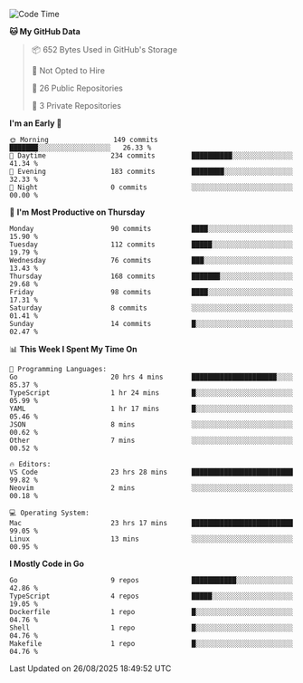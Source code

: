 <!--START_SECTION:waka-->
![Code Time](http://img.shields.io/badge/Code%20Time-1%2C432%20hrs%2051%20mins-blue)

**🐱 My GitHub Data** 

> 📦 652 Bytes Used in GitHub's Storage 
 > 
> 🚫 Not Opted to Hire
 > 
> 📜 26 Public Repositories 
 > 
> 🔑 3 Private Repositories 
 > 
**I'm an Early 🐤** 

```text
🌞 Morning                149 commits         ███████░░░░░░░░░░░░░░░░░░   26.33 % 
🌆 Daytime                234 commits         ██████████░░░░░░░░░░░░░░░   41.34 % 
🌃 Evening                183 commits         ████████░░░░░░░░░░░░░░░░░   32.33 % 
🌙 Night                  0 commits           ░░░░░░░░░░░░░░░░░░░░░░░░░   00.00 % 
```
📅 **I'm Most Productive on Thursday** 

```text
Monday                   90 commits          ████░░░░░░░░░░░░░░░░░░░░░   15.90 % 
Tuesday                  112 commits         █████░░░░░░░░░░░░░░░░░░░░   19.79 % 
Wednesday                76 commits          ███░░░░░░░░░░░░░░░░░░░░░░   13.43 % 
Thursday                 168 commits         ███████░░░░░░░░░░░░░░░░░░   29.68 % 
Friday                   98 commits          ████░░░░░░░░░░░░░░░░░░░░░   17.31 % 
Saturday                 8 commits           ░░░░░░░░░░░░░░░░░░░░░░░░░   01.41 % 
Sunday                   14 commits          █░░░░░░░░░░░░░░░░░░░░░░░░   02.47 % 
```


📊 **This Week I Spent My Time On** 

```text
💬 Programming Languages: 
Go                       20 hrs 4 mins       █████████████████████░░░░   85.37 % 
TypeScript               1 hr 24 mins        █░░░░░░░░░░░░░░░░░░░░░░░░   05.99 % 
YAML                     1 hr 17 mins        █░░░░░░░░░░░░░░░░░░░░░░░░   05.46 % 
JSON                     8 mins              ░░░░░░░░░░░░░░░░░░░░░░░░░   00.62 % 
Other                    7 mins              ░░░░░░░░░░░░░░░░░░░░░░░░░   00.52 % 

🔥 Editors: 
VS Code                  23 hrs 28 mins      █████████████████████████   99.82 % 
Neovim                   2 mins              ░░░░░░░░░░░░░░░░░░░░░░░░░   00.18 % 

💻 Operating System: 
Mac                      23 hrs 17 mins      █████████████████████████   99.05 % 
Linux                    13 mins             ░░░░░░░░░░░░░░░░░░░░░░░░░   00.95 % 
```

**I Mostly Code in Go** 

```text
Go                       9 repos             ███████████░░░░░░░░░░░░░░   42.86 % 
TypeScript               4 repos             █████░░░░░░░░░░░░░░░░░░░░   19.05 % 
Dockerfile               1 repo              █░░░░░░░░░░░░░░░░░░░░░░░░   04.76 % 
Shell                    1 repo              █░░░░░░░░░░░░░░░░░░░░░░░░   04.76 % 
Makefile                 1 repo              █░░░░░░░░░░░░░░░░░░░░░░░░   04.76 % 
```




 Last Updated on 26/08/2025 18:49:52 UTC
<!--END_SECTION:waka-->
